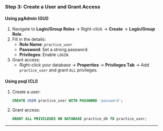 ### **Step 3: Create a User and Grant Access**

#### **Using pgAdmin (GUI)**

1. Navigate to **Login/Group Roles** → Right-click → **Create** → **Login/Group Role**.
2. Fill in the details:
   - **Role Name**: `practice_user`
   - **Password**: Set a strong password.
   - **Privileges**: Enable `LOGIN`.
3. Grant access:
   - Right-click your database → **Properties** → **Privileges Tab** → Add `practice_user` and grant `ALL` privileges.

#### **Using psql (CLI)**

1. Create a user:
   ```sql
   CREATE USER practice_user WITH PASSWORD 'password';
   ```
2. Grant access:
   ```sql
   GRANT ALL PRIVILEGES ON DATABASE practice_db TO practice_user;
   ```

---
